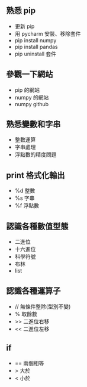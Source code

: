 ## 熟悉 pip
- 更新 pip
- 用 pycharm 安裝、移除套件
- pip install numpy
- pip install pandas
- pip uninstall 套件
## 參觀一下網站
- pip 的網站
- numpy 的網站
- numpy github
## 熟悉變數和字串
- 整數運算
- 字串處理
- 浮點數的精度問題
## print 格式化輸出
- %d 整數
- %s 字串
- %f 浮點數
## 認識各種數值型態
- 二進位
- 十六進位
- 科學符號
- 布林
- list
## 認識各種運算子
- // 無條件整除(型別不變)
- % 取餘數
- \>\> 二進位右移
- << 二進位左移
## if 
- == 兩個相等
- \> 大於
- < 小於
